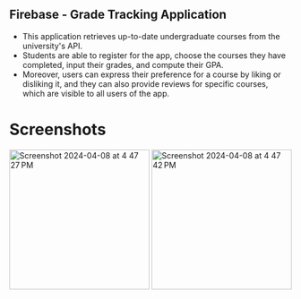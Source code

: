 ## Firebase - Grade Tracking Application
- This application retrieves up-to-date undergraduate courses from the university's API. 
- Students are able to register for the app, choose the courses they have completed, input their grades, and compute their GPA.
- Moreover, users can express their preference for a course by liking or disliking it, and they can also provide reviews for specific courses, which are visible to all users of the app.

# Screenshots
<img width="250" alt="Screenshot 2024-04-08 at 4 47 27 PM" src="https://github.com/SahandNamvar/Grade-Tracking-App/assets/157315096/75162f9a-89b7-4de8-9947-26e38c46b2f6">

<img width="250" alt="Screenshot 2024-04-08 at 4 47 42 PM" src="https://github.com/SahandNamvar/Grade-Tracking-App/assets/157315096/32dfa857-019b-48ca-803a-53dd276ae241">
